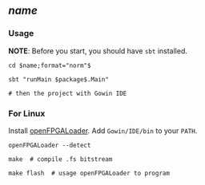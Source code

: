 ## $name$

### Usage

**NOTE**: Before you start, you should have `sbt` installed.

```shell
cd $name;format="norm"$

sbt "runMain $package$.Main"

# then the project with Gowin IDE
```

### For Linux

Install [openFPGALoader](https://github.com/trabucayre/openFPGALoader).
Add `Gowin/IDE/bin` to your `PATH`.

```
openFPGALoader --detect

make  # compile .fs bitstream

make flash  # usage openFPGALoader to program
```
